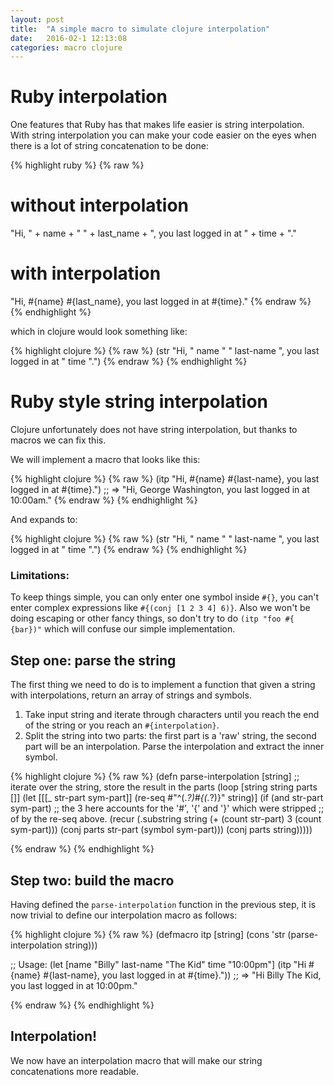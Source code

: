 ```yaml
---
layout: post
title:  "A simple macro to simulate clojure interpolation"
date:   2016-02-1 12:13:08
categories: macro clojure
---
```


# Ruby interpolation

One features that Ruby has that makes life easier is string interpolation.
With string interpolation you can make your code easier on the eyes when there
is a lot of string concatenation to be done:

{% highlight ruby %}
{% raw %}
# without interpolation
"Hi, " + name + " " + last_name + ", you last logged in at " + time + "."
# with interpolation
"Hi, #{name} #{last_name}, you last logged in at #{time}."
{% endraw %}
{% endhighlight %}

which in clojure would look something like:

{% highlight clojure %}
{% raw %}
(str "Hi, " name " " last-name ", you last logged in at " time ".")
{% endraw %}
{% endhighlight %}

# Ruby style string interpolation
Clojure unfortunately does not have string interpolation, but thanks to macros
we can fix this.

We will implement a macro that looks like this:

{% highlight clojure %}
{% raw %}
(itp "Hi, #{name} #{last-name}, you last logged in at #{time}.")
;; => "Hi, George Washington, you last logged in at 10:00am."
{% endraw %}
{% endhighlight %}

And expands to:

{% highlight clojure %}
{% raw %}
(str "Hi, " name " " last-name ", you last logged in at " time ".")
{% endraw %}
{% endhighlight %}

### Limitations:
To keep things simple, you can only enter one symbol inside `#{}`, you can't
enter complex expressions like `#{(conj [1 2 3 4] 6)}`.
Also we won't be doing escaping or other fancy things, so don't try to do
`(itp "foo #{ {bar})"` which will confuse our simple implementation.

## Step one: parse the string
The first thing we need to do is to implement a function that given a string
with interpolations, return an array of strings and symbols.

1. Take input string and iterate through characters until you reach the end
   of the string or you reach an `#{interpolation}`.
2. Split the string into two parts: the first part is a 'raw' string, the second
   part will be an interpolation. Parse the interpolation and extract the
   inner symbol.

{% highlight clojure %}
{% raw %}
(defn parse-interpolation
  [string]
  ;; iterate over the string, store the result in the parts
  (loop [string string
         parts []]
    (let [[[_ str-part sym-part]] (re-seq #"^(.*?)#\{(.*?)\}" string)]
      (if (and str-part sym-part)
        ;; the 3 here accounts for the '#', '{' and '}' which were stripped
        ;; of by the re-seq above.
        (recur (.substring string (+ (count str-part) 3
                                     (count sym-part)))
               (conj parts str-part (symbol sym-part)))
        (conj parts string)))))

{% endraw %}
{% endhighlight %}

## Step two: build the macro
Having defined the `parse-interpolation` function in the previous step, it is
now trivial to define our interpolation macro as follows:

{% highlight clojure %}
{% raw %}
(defmacro itp [string]
  (cons 'str (parse-interpolation string)))

;; Usage:
(let [name "Billy"
      last-name "The Kid"
      time "10:00pm"]
  (itp "Hi #{name} #{last-name}, you last logged in at #{time}."))
;; => "Hi Billy The Kid, you last logged in at 10:00pm."

{% endraw %}
{% endhighlight %}

## Interpolation!

We now have an interpolation macro that will make our string concatenations
more readable.
